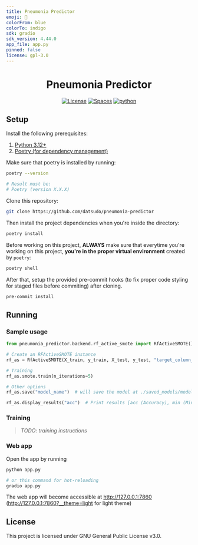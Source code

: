 ```yaml
---
title: Pneumonia Predictor
emoji: 🚀
colorFrom: blue
colorTo: indigo
sdk: gradio
sdk_version: 4.44.0
app_file: app.py
pinned: false
license: gpl-3.0
---
```


<div align="center">

# Pneumonia Predictor

[![License](https://img.shields.io/badge/License-GPL%20v3-5b940a?style=flat)](./LICENSE)
[![Spaces](https://img.shields.io/badge/Spaces-Online-5b940a?logo=huggingface&link=https%3A%2F%2Fhuggingface.co%2Fspaces%2Fdatsudo%2Fpneumonia-predictor)](https://huggingface.co/spaces/datsudo/pneumonia-predictor)
[![python](https://img.shields.io/badge/Python-3.12-5b940a.svg?style=flat&logo=python&logoColor=white)](https://www.python.org/)

</div>

## Setup

Install the following prerequisites:

1. [Python 3.12+](https://www.python.org/downloads/)
2. [Poetry (for dependency management)](https://python-poetry.org/docs/#installation)

Make sure that poetry is installed by running:

```bash
poetry --version

# Result must be:
# Poetry (version X.X.X)
```

Clone this repository:

```bash
git clone https://github.com/datsudo/pneumonia-predictor
```

Then install the project dependencies when you're inside the directory:

```bash
poetry install
```

Before working on this project, **ALWAYS** make sure that everytime you're working on this project,
**you're in the proper virtual environment** created by `poetry`:

```bash
poetry shell
```

After that, setup the provided pre-commit hooks (to fix proper code styling for staged files before commiting) after cloning.

```bash
pre-commit install
```

## Running

### Sample usage

``` python
from pneumonia_predictor.backend.rf_active_smote import RfActiveSMOTE()

# Create an RFActiveSMOTE instance
rf_as = RfActiveSMOTE(X_train, y_train, X_test, y_test, "target_column_name")

# Training
rf_as.smote.train(n_iterations=5)

# Other options
rf_as.save("model_name")  # will save the model at ./saved_models/model_name.pkl

rf_as.display_results("acc")  # Print results [acc (Accuracy), min (Minority), maj (Majority), avg (Weighted Average)]
```

### Training

> *TODO: training instructions*

### Web app

Open the app by running

```bash
python app.py

# or this command for hot-reloading
gradio app.py
```

The web app will become accessible at http://127.0.0.1:7860 (http://127.0.0.1:7860?__theme=light for light theme)

## License

This project is licensed under GNU General Public License v3.0.
